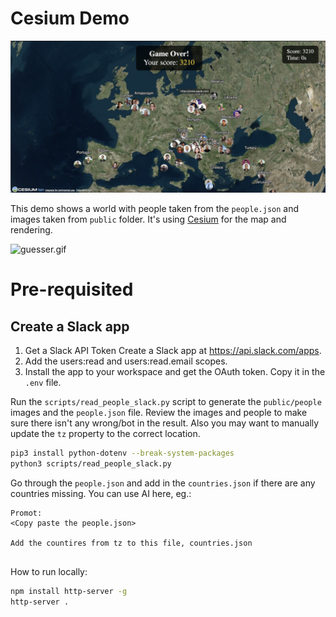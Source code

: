 # Cesium Demo

![cesium_guess_location.png](cesium_guess_location.png)

This demo shows a world with people taken from the `people.json` and images taken from `public` folder. It's using [Cesium](https://cesium.com) for the map and rendering.

![guesser.gif](guesser.gif)

# Pre-requisited

## Create a Slack app

1. Get a Slack API Token
Create a Slack app at https://api.slack.com/apps.
2. Add the users:read and users:read.email scopes.
3. Install the app to your workspace and get the OAuth token. Copy it in the `.env` file.

Run the `scripts/read_people_slack.py` script to generate the `public/people` images and the `people.json` file. Review the images and people to make sure there isn't any wrong/bot in the result. Also you may want to manually update the `tz` property to the correct location.

```sh
pip3 install python-dotenv --break-system-packages
python3 scripts/read_people_slack.py
```

Go through the `people.json` and add in the `countries.json` if there are any countries missing. You can use AI here, eg.:

```
Promot:
<Copy paste the people.json>

Add the countires from tz to this file, countries.json


```

How to run locally:

```sh
npm install http-server -g
http-server .
```